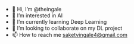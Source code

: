 - 👋 Hi, I’m @theingale
- 👀 I’m interested in AI
- 🌱 I’m currently learning Deep Learning
- 💞️ I’m looking to collaborate on my DL project
- 📫 How to reach me saketvingale4@gmail.com

<!---
theingale/theingale is a ✨ special ✨ repository because its `README.md` (this file) appears on your GitHub profile.
You can click the Preview link to take a look at your changes.
--->
